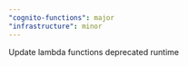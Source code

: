 ```yaml
---
"cognito-functions": major
"infrastructure": minor
---
```


Update lambda functions deprecated runtime
